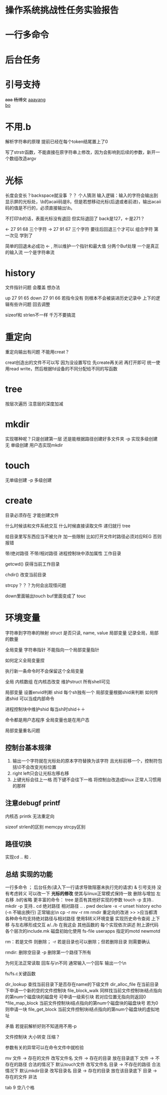 # 操作系统挑战性任务实验报告

# 一行多命令

# 后台任务

# 引号支持
~~aaa~~
~~杨博文~~
<u>aaayang<br/>bo</u>
# 不用.b

解析字符串的原理 提前已经在每个token结尾置上了0

写了strstr函数，不能直接在原字符串上修改，因为会影响到后续的参数，新开一个数组改造argv

# 光标

长度会变长？backspace就没事 ？？
个人猜测 输入逻辑：输入的字符会输出到显示屏的光标处，\b的acaii码是8，但是若想移动光标(后退或者前进)，输出acaii码的值是不行的，必须直接输出\b。

不打印\b的话，表面光标没有退回 但实际退回了 back是127，<-是271？

<- 27  91  68 三个字符
-> 27  91  67 三个字符 要往后回退三个才可以 组合字符 第一次见 学到了

简单的回退未必成功 <- , 所以维护一个指针和最大值 分两个Buf处理 一个是真正的输入流 一个是字符串流

# history

文件指针问题 会覆盖 想办法

up 27 91 65
down 27 91 66
若指令没有 则根本不会被装进历史记录中
上下的逻辑有些许问题 回去调整

sizeof和 strlen不一样 千万不要搞混

# 重定向

重定向输出有问题 不能用creat？

creat创造出的文件不可以写 因为没设置写位 先create再关闭 再打开即可 统一使用read write，然后根据fd设备的不同分配给不同的写函数

# tree
按层次遍历 注意层的深度加减

# mkdir
实现哪种呢？只是创建第一层 还是能根据路径创建好多文件夹
-p 实现多级创建
无 单级创建
用户态实现mkdir
# touch
无单级创建
-p 多级创建
# create
目录必须存在 才能创建文件

什么时候该和文件系统交互 
什么时候直接读取文件 递归就行 tree

给目录里写东西应当不被允许 加一些限制 比如打开文件时路径必须对应REG 否则报错

带/绝对路径
不带/相对路径
进程控制块中添加属性 工作目录

getcwd() 获得当前工作目录

chdir() 改变当前目录

strcpy？？？为何会出现怪问题

down里面输出touch 
buf里面变成了 touc

# 环境变量

字符串到字符串的映射 struct 是否只读, name, value
局部变量
记录全局，局部的数量

全局变量 字符串指针 不能指向一个局部变量指针

如何定义全局变量捏

执行新一条命令时不会保留这个全局变量

全局 内核数组 在内核态改变 维护struct 所有shell可见

局部变量 设置envid判断 shid 每个sh独有一个 局部变量根据shid来判断 如何传递shid 可以当成内部命令

进程控制块中维护shid 每当sh时shid＋＋

命令都是用户态程序 全局变量也是在用户态

局部变量重名问题

## 控制台基本规律
1. 输出一个字符就在光标处的原本字符替换为该字符 且光标前移一个，控制符包括\0不会改变光标位置
2. right left只会让光标左移右移
3. 上键光标会往上一格 而下键不会往下一格
将控制台改造成linux 正常人习惯用的那样

## 注意debugf printf

内核态 printk 无法重定向 

sizeof strlen的区别
memcpy strcpy区别
## 路径切换
实现cd .. 和 .

## 总结 实现的功能

一行多命令 ；
后台任务(读入下一行请求导致阻塞未执行完的请求) &
引号支持 没有考虑转义 可以改一下
**光标的修改** 使其与linux正常模式保持一致 删除与增加 左右移
.b的省略
更丰富的命令：
    tree 是否有其他好实现的参数
    touch -p 支持..
    mkdir -p 支持..
    cd 绝对路径 相对路径 .. .
    pwd
    declare -x -r
    unset
    history
    echo (-n 不输出换行) 正常输出\n
    cp -r
    mv -r
    rm 
    rmdir
重定向的改进 >> >应当都清
各种命令均支持绝对路径与相对路径
使用$转义环境变量
实现历史命令查阅 上下移 与左右移形成交互
a/../b 在我这会
其他函数的
每个实现依次讲述 附上源代码
各个层次的include.mk
磁盘初始化使用 fs-file userapps 指定的motd newmotd

rm：若是文件 则删除； -r 若是目录也可以删除；但若删除目录 则需要确认

rmdir: 删除空目录 -p 删除第一个路径下所有

为何无法正常读取
回车与\n不同 通常输入一个回车 输出一个\n


fs/fs.c关键函数

dir_lookup 查找当前目录下是否存在name的下级文件
dir_alloc_file 在当前目录下申请一个新的空的文件控制块
file_block_walk 同样找当前文件控制块i结点指向的第num个磁盘块的磁盘号 可申请一级索引块 若对应位置无指向则返回0
*file_map_block 当前文件控制块i结点指向的第num个磁盘块的磁盘块号 若为0 则申请一块
file_get_block 当前文件控制块i结点指向的第num个磁盘块的虚拟地址

矛盾 若提前解析好则不知道用不用-p

文件控制块 大小转变 压缩？

参数有关的异常可以在命令文件中就检验

mv 文件 -> 存在的文件 改写文件名
    文件 -> 存在的目录 放在目录底下
    文件 -> 不存在的路径 合法的情况下 默认touch文件 改写文件名
    目录 -> 不存在的路径 合法情况下 默认mkdir目录 改写目录名
    目录 -> 存在的目录 放在该目录底下
    目录 -> 存在的文件 非法

tab 9 空八个格